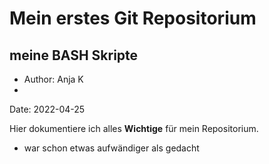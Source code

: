 # Mein erstes Git Repositorium
## meine BASH Skripte
- Author: Anja K
- 
Date: 2022-04-25


Hier dokumentiere ich alles **Wichtige** für mein Repositorium.
- war schon etwas aufwändiger als gedacht
